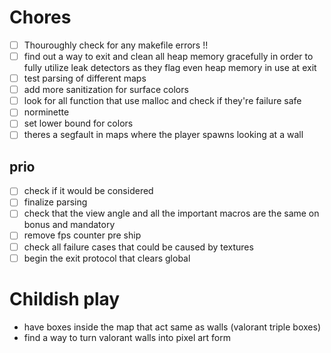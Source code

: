 # Chores

- [ ] Thouroughly check for any makefile errors !!
- [ ] find out a way to exit and clean all heap memory gracefully in order to fully utilize leak detectors as they flag even heap memory in use at exit 
- [ ] test parsing of different maps
- [ ] add more sanitization for surface colors
- [ ] look for all function that use malloc and check if they're failure safe
- [ ] norminette
- [ ] set lower bound for colors
- [ ] theres a segfault in maps where the player spawns looking at a wall

## prio

- [ ] check if it would be considered 
- [ ] finalize parsing
- [ ] check that the view angle and all the important macros are the same on bonus and mandatory 
- [ ] remove fps counter pre ship
- [ ] check all failure cases that could be caused by textures
- [ ] begin the exit protocol that clears global

# Childish play

- have boxes inside the map that act same as walls (valorant triple boxes)
- find a way to turn valorant walls into pixel art form
